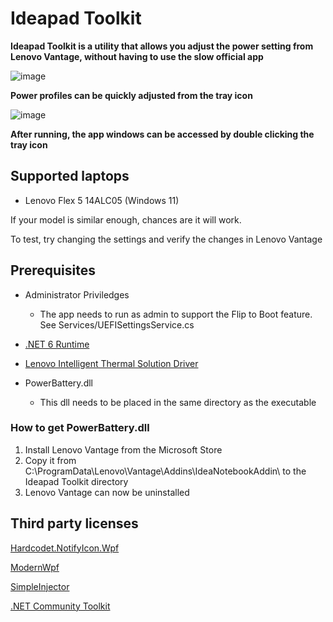 # Ideapad Toolkit

**Ideapad Toolkit is a utility that allows you adjust the power setting from Lenovo Vantage, without having to use the slow official app**

![image](https://user-images.githubusercontent.com/62750643/193948650-76596fe5-fab3-44aa-b656-fe15a2d93f46.png)


**Power profiles can be quickly adjusted from the tray icon**

![image](https://user-images.githubusercontent.com/62750643/193938407-4f96a444-4c29-44be-90e0-f6c4e182dbce.png)

**After running, the app windows can be accessed by double clicking the tray icon**
## Supported laptops
- Lenovo Flex 5 14ALC05 (Windows 11)

If your model is similar enough, chances are it will work.

To test, try changing the settings and verify the changes in Lenovo Vantage

## Prerequisites
- Administrator Priviledges
  - The app needs to run as admin to support the Flip to Boot feature. See Services/UEFISettingsService.cs

- [.NET 6 Runtime](https://dotnet.microsoft.com/en-us/download/dotnet/thank-you/runtime-6.0.9-windows-x64-installer)

- [Lenovo Intelligent Thermal Solution Driver](https://www.google.com/search?q=lenovo+<YOUR+MODEL>+intelligent+thermal+solution+driver+download)

- PowerBattery.dll
  - This dll needs to be placed in the same directory as the executable
  
### How to get PowerBattery.dll
 1. Install Lenovo Vantage from the Microsoft Store
 2. Copy it from C:\ProgramData\Lenovo\Vantage\Addins\IdeaNotebookAddin\ to the Ideapad Toolkit directory
 3. Lenovo Vantage can now be uninstalled
 
 ## Third party licenses
 [Hardcodet.NotifyIcon.Wpf](https://github.com/hardcodet/wpf-notifyicon/blob/develop/LICENSE)
 
 [ModernWpf](https://github.com/Kinnara/ModernWpf/blob/master/LICENSE)
 
 [SimpleInjector](https://github.com/simpleinjector/SimpleInjector/blob/master/LICENSE)
 
 [.NET Community Toolkit](https://github.com/CommunityToolkit/dotnet/blob/main/License.md)
 
